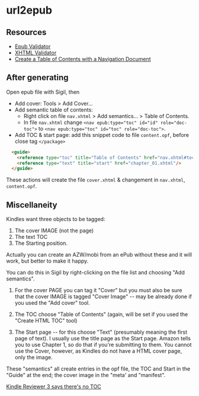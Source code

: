 # url2epub

## Resources

- [Epub Validator](https://www.ebookit.com/tools/bp/Bo/eBookIt/epub-validator)
- [XHTML Validator](https://validator.w3.org/nu/#file)
- [Create a Table of Contents with a Navigation Document](https://kdp.amazon.com/en_US/help/topic/G201605710)

## After generating

Open epub file with Sigil, then
- Add cover: Tools > Add Cover...
- Add semantic table of contents:
	- Right click on file `nav.xhtml` > Add semantics... > Table of Contents.
    - In file `nav.xhtml` change `<nav epub:type="toc" id="id" role="doc-toc">` to `<nav epub:type="toc" id="toc" role="doc-toc">`.
- Add TOC & start page: add this snippet code to file `content.opf`, before close tag `</package>`
```html
  <guide>
    <reference type="toc" title="Table of Contents" href="nav.xhtml#toc"/>
    <reference type="text" title="start" href="chapter_01.xhtml"/>
  </guide>
```

These actions will create the file `cover.xhtml` & changement in `nav.xhtml`, `content.opf`.

## Miscellaneity

Kindles want three objects to be tagged:

1) The cover IMAGE (not the page)
2) The text TOC
3) The Starting position.

Actually you can create an AZW/mobi from an ePub without these and it will work, but better to make it happy.

You can do this in Sigil by right-clicking on the file list and choosing "Add semantics".

1) For the cover PAGE you can tag it "Cover" but you must also be sure that the cover IMAGE is tagged "Cover Image" -- may be already done if you used the "Add cover" tool.

2) The TOC choose "Table of Contents" (again, will be set if you used the "Create HTML TOC" tool)

3) The Start page -- for this choose "Text" (presumably meaning the first page of text).
I usually use the title page as the Start page. Amazon tells you to use Chapter 1, so do that if you're submitting to them. You cannot use the Cover, however, as Kindles do not have a HTML cover page, only the image.

These "semantics" all create entries in the opf file, the TOC and Start in the "Guide" at the end; the cover image in the "meta' and "manifest".

[Kindle Reviewer 3 says there's no TOC](https://www.mobileread.com/forums/showpost.php?p=3557815&postcount=4)

